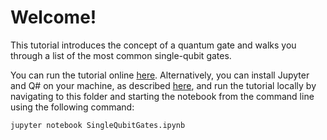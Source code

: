 # Welcome!

This tutorial introduces the concept of a quantum gate and walks you through a list of the most common single-qubit gates.

You can run the tutorial online [here](https://mybinder.org/v2/gh/Microsoft/QuantumKatas/main?filepath=tutorials/SingleQubitGates/SingleQubitGates.ipynb).
Alternatively, you can install Jupyter and Q# on your machine, as described [here](https://docs.microsoft.com/azure/quantum/install-jupyter-qdk), and run the tutorial locally by navigating to this folder and starting the notebook from the command line using the following command:

    jupyter notebook SingleQubitGates.ipynb
